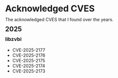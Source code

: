 <!DOCTYPE html>
<html lang="en">
<head>
  <meta charset="UTF-8">
  <title>Acknowledged CVES</title>
</head>
<body>
  <h1 style="margin-bottom: 10px;">Acknowledged CVES</h1>
  <p style="margin-bottom: 10px; margin-top: 10px;">The acknowledged CVES that I found over the years.</p>
  <h2 style="margin-bottom: 10px; margin-top: 10px;">2025</h2>
  <h3 style="margin-top: 10px;">libzvbi</h3>
  <ul>
    <li>CVE-2025-2177</li>
    <li>CVE-2025-2176</li>
    <li>CVE-2025-2175</li>
    <li>CVE-2025-2174</li>
    <li>CVE-2025-2173</li>
  </ul>
</body>
</html>
